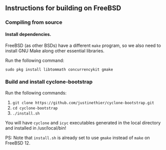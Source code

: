 Instructions for building on FreeBSD 
------------------------------------

### Compiling from source

#### Install dependencies.

FreeBSD (as other BSDs) have a different `make` program, so we also need to install GNU Make along other essential libraries.

Run the following command:

    sudo pkg install libtommath concurrencykit gmake
  
### Build and install cyclone-bootstrap

Run the following commands:

1. `git clone https://github.com/justinethier/cyclone-bootstrap.git`
2. `cd cyclone-bootstrap`
3. `./install.sh` 

You will have `cyclone` and `icyc` executables generated in the local directory and installed in /usr/local/bin!

PS: Note that `install.sh` is already set to use `gmake` instead of `make` on FreeBSD 12.
